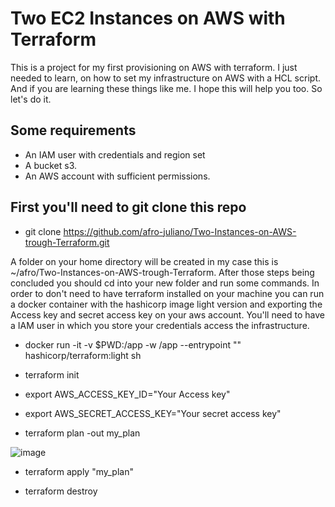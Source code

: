 # Two EC2 Instances on AWS with Terraform

  This is a project for my first provisioning on AWS with terraform. I just needed to learn,
on how to set my infrastructure on AWS with a HCL script. And if you are learning these things like me. I hope this will help you too. So let's do it.

## Some requirements
  * An IAM user with credentials and region set
  * A bucket s3.
  * An AWS account with sufficient permissions.

## First you'll need to git clone this repo 
  * git clone https://github.com/afro-juliano/Two-Instances-on-AWS-trough-Terraform.git

  A folder on your home directory will be created in my case this is ~/afro/Two-Instances-on-AWS-trough-Terraform.
  After those steps being concluded you should cd into your new folder and run some commands. In order to don't need 
  to have terraform installed on your machine you can run a docker container with the hashicorp image light version and exporting the Access key 
  and secret access key on your aws account. You'll need to have a IAM user in which you store your credentials access the infrastructure.

  * docker run -it -v $PWD:/app -w /app --entrypoint "" hashicorp/terraform:light sh
  * terraform init
  * export AWS_ACCESS_KEY_ID="Your Access key"
  * export AWS_SECRET_ACCESS_KEY="Your secret access key"


  * terraform plan -out my_plan

  ![image](https://github.com/afro-juliano/Two-Instances-on-AWS-trough-Terraform/assets/82853604/6f1600d0-bb4d-4a76-a044-61777259932a)


  * terraform apply "my_plan"




  * terraform destroy
